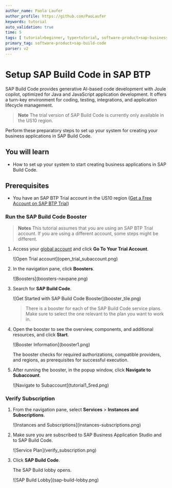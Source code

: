 ```yaml
---
author_name: Paola Laufer
author_profile: https://github.com/PaoLaufer
keywords: tutorial
auto_validation: true
time: 5
tags: [ tutorial>beginner, type>tutorial, software-product>sap-business-application-studio, software-product>sapui5, software-product>sap-mobile-services, software-product-function>sap-fiori-elements, software-product>sap-cloud-application-programming-model, software-product>sap-business-technology-platform ]
primary_tag: software-product>sap-build-code
parser: v2
---
```


# Setup SAP Build Code in SAP BTP
<!-- description --> SAP Build Code provides generative AI-based code development with Joule copilot, optimized for Java and JavaScript application development. It offers a turn-key environment for coding, testing, integrations, and application lifecycle management.
>**Note** The trial version of SAP Build Code is currently only available in the US10 region. 

Perform these preparatory steps to set up your system for creating your business applications in SAP Build Code.


## You will learn
- How to set up your system to start creating business applications in SAP Build Code.   

## Prerequisites
 - You have an SAP BTP Trial account in the US10 region ([Get a Free Account on SAP BTP Trial](hcp-create-trial-account)) 

### Run the SAP Build Code Booster

>**Notes** This tutorial assumes that you are using an SAP BTP Trial account. If you are using a different account, some steps might be different. <br>
    

1. Access your [global account](https://account.hanatrial.ondemand.com/) and click **Go To Your Trial Account**.

    <!-- border -->![Open Trial account](open_trial_subaccount.png)

2. In the navigation pane, click **Boosters**. 

    <!-- border -->![Boosters](boosters-navpane.png)
    
3. Search for **SAP Build Code**.
   
    <!-- border -->![Get Started with SAP Build Code Booster](booster_tile.png)

    >There is a booster for each of the SAP Build Code service plans. Make sure to select the one relevant to the plan you want to work in.
    
4. Open the booster to see the overview, components, and additional resources, and click **Start**.

   
    <!-- border -->![Booster Information](booster1.png)

    The booster checks for required authorizations, compatible providers, and regions, as prerequisites for successful execution.

5. After running the booster, in the popup window, click **Navigate to Subaccount**.
    
    <!-- border -->![Navigate to Subaccount](tutorial1_5red.png)


### Verify Subscription
1. From the navigation pane, select **Services** > **Instances and Subscriptions**.
   
    <!-- border -->![Instances and Subscriptions](instances-subscriptions.png)

2. Make sure you are subscribed to SAP Business Application Studio and to SAP Build Code. 

    <!-- border -->![Service Plan](verify_subscription.png)

3. Click **SAP Build Code**.

    The SAP Build lobby opens.

    <!-- border -->![SAP Build Lobby](sap-build-lobby.png)